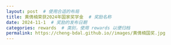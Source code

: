 ```yaml
---
layout: post  # 使用合适的布局
title: 黄倩楠荣获2024年国家奖学金  # 奖励名称
date: 2024-11-1  # 奖励的发布日期
categories: rewards  # 类别，使用 rewards 以便归档
permalink: https://cheng-bdal.github.io//images/黄倩楠国奖.jpg
---
```



